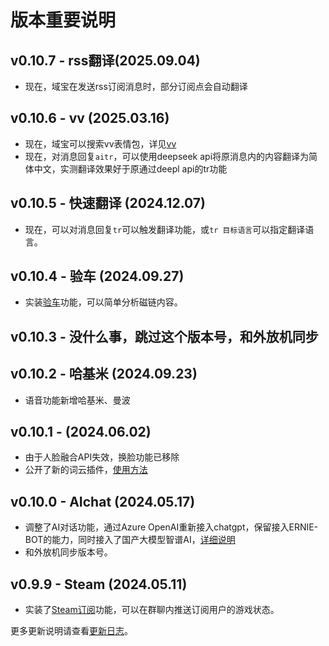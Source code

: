 # 版本重要说明

## v0.10.7 - rss翻译(2025.09.04)
- 现在，域宝在发送rss订阅消息时，部分订阅点会自动翻译

## v0.10.6 - vv (2025.03.16)
- 现在，域宝可以搜索vv表情包，详见[vv](manual#vv)
- 现在，对消息回复`aitr`，可以使用deepseek api将原消息内的内容翻译为简体中文，实测翻译效果好于原通过deepl api的tr功能

## v0.10.5 - 快速翻译 (2024.12.07)
- 现在，可以对消息回复`tr`可以触发翻译功能，或`tr 目标语言`可以指定翻译语言。

## v0.10.4 - 验车 (2024.09.27)
- 实装[验车](manual#验车)功能，可以简单分析磁链内容。

## v0.10.3 - 没什么事，跳过这个版本号，和外放机同步

## v0.10.2 - 哈基米 (2024.09.23)
- 语音功能新增哈基米、曼波

## v0.10.1 - (2024.06.02)
- 由于人脸融合API失效，换脸功能已移除
- 公开了新的词云插件，[使用方法](manual#词云图2)

## v0.10.0 - AIchat (2024.05.17)
- 调整了AI对话功能，通过Azure OpenAI重新接入chatgpt，保留接入ERNIE-BOT的能力，同时接入了国产大模型智谱AI，[详细说明](manual#AI对话)
- 和外放机同步版本号。

## v0.9.9 - Steam (2024.05.11)
- 实装了[Steam订阅](manual#Steam订阅)功能，可以在群聊内推送订阅用户的游戏状态。

更多更新说明请查看[更新日志](log)。